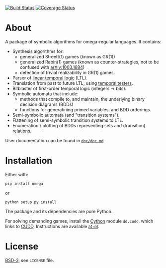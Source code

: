 [![Build Status][build_img]][travis]
[![Coverage Status][coverage]][coveralls]


About
=====

A package of symbolic algorithms for omega-regular languages.
It contains:

- Synthesis algorithms for:
  - generalized Streett(1) games (known as GR(1))
  - generalized Rabin(1) games (known as counter-strategies, not to be confused with [arXiv:1003.1684](http://arxiv.org/abs/1003.1684v2#))
  - detection of trivial realizability in GR(1) games.
- Parser of [linear temporal logic](http://dx.doi.org/10.1109/SFCS.1977.32) (LTL).
- Translation from past to future LTL, using [temporal testers](http://doi.org/10.1007/978-3-540-69850-0_11).
- Bitblaster of first-order temporal logic (integers -> bits).
- Symbolic automata that include:
  - methods that compile to, and maintain, the underlying binary decision diagrams (BDDs)
  - functions for generatining primed variables, and BDD orderings.
- Semi-symbolic automata (and "transition systems").
- Flattening of semi-symbolic transition systems to LTL.
- Enumeration / plotting of BDDs representing sets and (transition) relations.

User documentation can be found in [`doc/doc.md`](https://github.com/johnyf/omega/blob/master/doc/doc.md).


Installation
============

Either with:

```
pip install omega
```

or

```
python setup.py install
```

The package and its dependencies are pure Python.

For solving demanding games, install the [Cython](https://en.wikipedia.org/wiki/Cython) module `dd.cudd`, which links to [CUDD](http://vlsi.colorado.edu/~fabio/CUDD). Instructions are available [at `dd`](https://github.com/johnyf/dd#cython-bindings).


License
=======
[BSD-3](http://opensource.org/licenses/BSD-3-Clause), see `LICENSE` file.


[build_img]: https://travis-ci.org/johnyf/omega.svg?branch=master
[travis]: https://travis-ci.org/johnyf/omega
[coverage]: https://coveralls.io/repos/johnyf/omega/badge.svg?branch=master
[coveralls]: https://coveralls.io/r/johnyf/omega?branch=master
